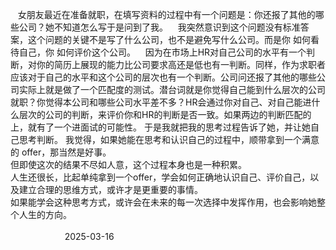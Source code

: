 &nbsp;&nbsp;&nbsp;女朋友最近在准备就职，在填写资料的过程中有一个问题是：你还报了其他的哪些公司？她不知道怎么写于是问到了我。
&nbsp;&nbsp;&nbsp;我突然意识到这个问题没有标准答案，这个问题的关键不是写了什么公司，也不是避免写什么公司。而是你 如何看待自己，你 如何评价这个公司。
&nbsp;&nbsp;&nbsp;因为在市场上HR对自己公司的水平有一个判断，对你的简历上展现的能力比公司要求高还是低也有一判断。同样，作为求职者应该对于自己的水平和这个公司的层次也有一个判断。公司问还报了其他的哪些公司实际上就是做了一个匹配度的测试。潜台词就是你觉得自己能到什么层次的公司就职？你觉得本公司和哪些公司水平差不多？HR会通过你对自己、对自己能进什么层次的公司的判断，来评价你和HR的判断是否一致。如果两边的判断匹配的上，就有了一个进面试的可能性。
于是我就把我的思考过程告诉了她，并让她自己思考判断。
我觉得，如果她能在思考和认识自己的过程中，顺带拿到一个满意的 offer，那当然是好事。<br>但即使这次的结果不尽如人意，这个过程本身也是一种积累。<br>人生还很长，比起单纯拿到一个offer，学会如何正确地认识自己、评价自己，以及建立合理的思维方式，或许才是更重要的事情。<br>如果能学会这种思考方式，或许会在未来的每一次选择中发挥作用，也会影响她整个人生的方向。<br>&nbsp;&nbsp;&nbsp;&nbsp;&nbsp;&nbsp;&nbsp;&nbsp;&nbsp;&nbsp;&nbsp;&nbsp;&nbsp;&nbsp;&nbsp;&nbsp;&nbsp;&nbsp;&nbsp;&nbsp;&nbsp;&nbsp;&nbsp;&nbsp;&nbsp;&nbsp;&nbsp;&nbsp;&nbsp;&nbsp;&nbsp;&nbsp;&nbsp;&nbsp;&nbsp;&nbsp;&nbsp;&nbsp;&nbsp;&nbsp;&nbsp;&nbsp;&nbsp;&nbsp;&nbsp;&nbsp;&nbsp;&nbsp;&nbsp;&nbsp;&nbsp;&nbsp;&nbsp;&nbsp;&nbsp;&nbsp;&nbsp;&nbsp;&nbsp;&nbsp;&nbsp;&nbsp;&nbsp;&nbsp;&nbsp;&nbsp;&nbsp;&nbsp;&nbsp;&nbsp;&nbsp;&nbsp;&nbsp;&nbsp;&nbsp;&nbsp;&nbsp;&nbsp;&nbsp;&nbsp;&nbsp;&nbsp;&nbsp;&nbsp;&nbsp;&nbsp;&nbsp;&nbsp;&nbsp;&nbsp;&nbsp;&nbsp;&nbsp;&nbsp;&nbsp;&nbsp;&nbsp;&nbsp;&nbsp;&nbsp;&nbsp;&nbsp;&nbsp;&nbsp;&nbsp;&nbsp;&nbsp;&nbsp;&nbsp;&nbsp;&nbsp;&nbsp;&nbsp;&nbsp;&nbsp;&nbsp;&nbsp;&nbsp;&nbsp;&nbsp;&nbsp;&nbsp;&nbsp;&nbsp;&nbsp;&nbsp;&nbsp;&nbsp;&nbsp;&nbsp;&nbsp;&nbsp;&nbsp;&nbsp;&nbsp;&nbsp;&nbsp;&nbsp;&nbsp;&nbsp;&nbsp;&nbsp;&nbsp;&nbsp;&nbsp;&nbsp;&nbsp;&nbsp;&nbsp;&nbsp;2025-03-16

